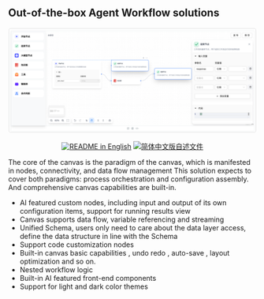 ## Out-of-the-box Agent Workflow solutions

![cover-v5-optimized](./assets/image.png)

<p align="center">
  <a href="./README.md"><img alt="README in English" src="https://img.shields.io/badge/English-d9d9d9"></a>
  <a href="./README_CN.md"><img alt="简体中文版自述文件" src="https://img.shields.io/badge/简体中文-d9d9d9"></a>
</p>

The core of the canvas is the paradigm of the canvas, which is manifested in nodes, connectivity, and data flow management
This solution expects to cover both paradigms: process orchestration and configuration assembly. And comprehensive canvas capabilities are built-in.

- AI featured custom nodes, including input and output of its own configuration items, support for running results view
- Canvas supports data flow, variable referencing and streaming
- Unified Schema, users only need to care about the data layer access, define the data structure in line with the Schema
- Support code customization nodes
- Built-in canvas basic capabilities , undo redo , auto-save , layout optimization and so on.
- Nested workflow logic
- Built-in AI featured front-end components
- Support for light and dark color themes
